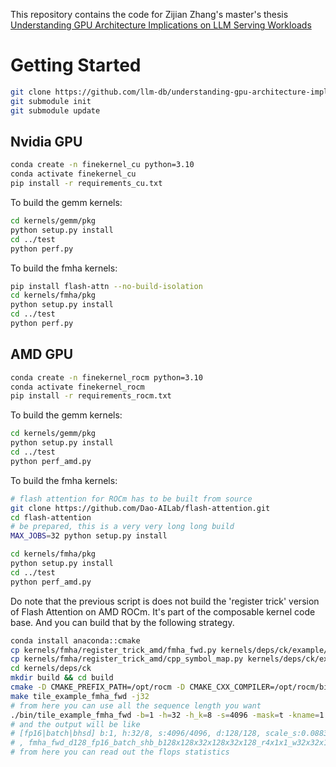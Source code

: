 This repository contains the code for Zijian Zhang's master's thesis [Understanding GPU Architecture Implications on LLM Serving Workloads](https://www.research-collection.ethz.ch/handle/20.500.11850/701757)
# Getting Started
```sh
git clone https://github.com/llm-db/understanding-gpu-architecture-implications-on-llm-serving-workloads.git
git submodule init
git submodule update
```

## Nvidia GPU
```sh
conda create -n finekernel_cu python=3.10
conda activate finekernel_cu
pip install -r requirements_cu.txt
```

To build the gemm kernels:
```sh
cd kernels/gemm/pkg
python setup.py install
cd ../test
python perf.py
```
To build the fmha kernels:
```sh
pip install flash-attn --no-build-isolation
cd kernels/fmha/pkg
python setup.py install
cd ../test
python perf.py
```

## AMD GPU
```sh
conda create -n finekernel_rocm python=3.10
conda activate finekernel_rocm
pip install -r requirements_rocm.txt
```
To build the gemm kernels:
```sh
cd kernels/gemm/pkg
python setup.py install
cd ../test
python perf_amd.py
```
To build the fmha kernels:

```sh
# flash attention for ROCm has to be built from source
git clone https://github.com/Dao-AILab/flash-attention.git
cd flash-attention
# be prepared, this is a very very long long build
MAX_JOBS=32 python setup.py install
```

```sh
cd kernels/fmha/pkg
python setup.py install
cd ../test
python perf_amd.py
```

Do note that the previous script is does not build the 'register trick' version of Flash Attention on AMD ROCm. It's part of the composable kernel code base. And you can build that by the following strategy.

```sh
conda install anaconda::cmake
cp kernels/fmha/register_trick_amd/fmha_fwd.py kernels/deps/ck/example/ck_tile/01_fmha/codegen/ops/fmha_fwd.py
cp kernels/fmha/register_trick_amd/cpp_symbol_map.py kernels/deps/ck/example/ck_tile/01_fmha/codegen/cpp_symbol_map.py
cd kernels/deps/ck
mkdir build && cd build
cmake -D CMAKE_PREFIX_PATH=/opt/rocm -D CMAKE_CXX_COMPILER=/opt/rocm/bin/hipcc -D CMAKE_BUILD_TYPE=Release -D GPU_TARGETS="gfx90a" ..
make tile_example_fmha_fwd -j32
# from here you can use all the sequence length you want
./bin/tile_example_fmha_fwd -b=1 -h=32 -h_k=8 -s=4096 -mask=t -kname=1
# and the output will be like
# [fp16|batch|bhsd] b:1, h:32/8, s:4096/4096, d:128/128, scale_s:0.0883883, bias:n, p_drop:0, lse:0, squant:0, mask:t(-1:0), v:r011000
# , fmha_fwd_d128_fp16_batch_shb_b128x128x32x128x32x128_r4x1x1_w32x32x16_qr_vr_psddv_mask, 3.955 ms, 69.50 TFlops, 33.94 GB/s, valid:y
# from here you can read out the flops statistics
```
